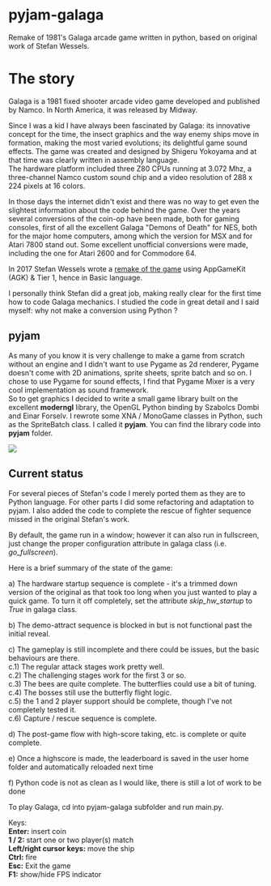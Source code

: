 # pyjam-galaga
Remake of 1981's Galaga arcade game written in python, based on original work of Stefan Wessels.

# The story
Galaga is a 1981 fixed shooter arcade video game developed and published by Namco. In North America, it was released
by Midway.

Since I was a kid I have always been fascinated by Galaga: its innovative concept for the time, the insect graphics
and the way enemy ships move in formation, making the most varied evolutions; its delightful game sound effects.
The game was created and designed by Shigeru Yokoyama and at that time was clearly written in assembly language.  
The hardware platform included three Z80 CPUs running at 3.072 Mhz, a three-channel Namco custom sound chip
and a video resolution of 288 x 224 pixels at 16 colors.  

In those days the internet didn't exist and there was no way to get even the slightest information about the code
behind the game. Over the years several conversions of the coin-op have been made, both for gaming consoles,
first of all the excellent Galaga "Demons of Death" for NES, both for the major home computers, among which the version
for MSX and for Atari 7800 stand out. Some excellent unofficial conversions were made, including the one for Atari 2600
and for Commodore 64.

In 2017 Stefan Wessels wrote a [remake of the game](https://github.com/StewBC/Galaga) using AppGameKit (AGK) & Tier 1,
hence in Basic language.

I personally think Stefan did a great job, making really clear for the first time
how to code Galaga mechanics. I studied the code in great detail and I said myself: why not make a conversion
using Python ? 

## pyjam
As many of you know it is very challenge to make a game from scratch without an engine and I didn't want to use Pygame
as 2d renderer, Pygame doesn't come with 2D animations, sprite sheets, sprite batch and so on. I chose to use Pygame
for sound effects, I find that Pygame Mixer is a very cool implementation as sound framework.  
So to get graphics I decided to write a small game library built on the excellent **moderngl** library, the OpenGL
Python binding by Szabolcs Dombi and Einar Forselv. I rewrote some XNA / MonoGame classes in Python, such as the
SpriteBatch class. I called it **pyjam**. 
You can find the library code into **pyjam** folder.

![](https://github.com/gzito/pyjam-galaga/blob/main/screenshot.jpg?raw=true)

## Current status
For several pieces of Stefan's code I merely ported them as they are to Python language.
For other parts I did some refactoring and adaptation to pyjam.
I also added the code to complete the rescue of fighter sequence missed in the original
Stefan's work.

By default, the game run in a window; however it can also run in fullscreen, just change the proper configuration
attribute in galaga class (i.e. *go_fullscreen*).  

Here is a brief summary of the state of the game:

a) The hardware startup sequence is complete - it's a trimmed down version of the original as that took too long
when you just wanted to play a quick game. To turn it off completely, set the attribute *skip_hw_startup* to *True*
in galaga class.

b) The demo-attract sequence is blocked in but is not functional past the initial reveal.

c) The gameplay is still incomplete and there could be issues, but the basic behaviours are there.  
c.1) The regular attack stages work pretty well.  
c.2) The challenging stages work for the first 3 or so.  
c.3) The bees are quite complete. The butterflies could use a bit of tuning.  
c.4) The bosses still use the butterfly flight logic.  
c.5) the 1 and 2 player support should be complete, though I've not completely tested it.  
c.6) Capture / rescue sequence is complete.

d) The post-game flow with high-score taking, etc. is complete or quite complete.

e) Once a highscore is made, the leaderboard is saved in the user home folder and automatically reloaded next time

f) Python code is not as clean as I would like, there is still a lot of work to be done

To play Galaga, cd into pyjam-galaga subfolder and run main.py.  

Keys:  
**Enter:** insert coin  
**1 / 2:** start one or two player(s) match  
**Left/right cursor keys:** move the ship  
**Ctrl:** fire  
**Esc:** Exit the game  
**F1:** show/hide FPS indicator  
